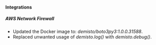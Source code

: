 
#### Integrations
##### AWS Network Firewall
- Updated the Docker image to: *demisto/boto3py3:1.0.0.31588*.
- Replaced unwanted usage of *demisto.log()* with *demisto.debug()*.

